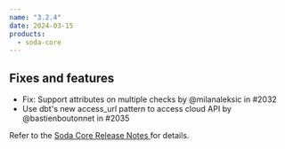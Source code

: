 ```yaml
---
name: "3.2.4"
date: 2024-03-15
products:
  - soda-core
---
```


## Fixes and features

* Fix: Support attributes on multiple checks by @milanaleksic in #2032
* Use dbt's new access_url pattern to access cloud API by @bastienboutonnet in #2035

Refer to the <a href="https://github.com/sodadata/soda-core/releases" target="_blank">Soda Core Release Notes </a> for details.